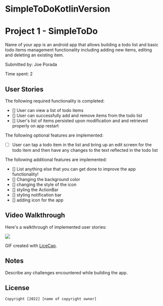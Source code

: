 # SimpleToDoKotlinVersion

# Project 1 - SimpleToDo

Name of your app is an android app that allows building a todo list and basic todo items management functionality including adding new items, editing and deleting an existing item.

Submitted by: Joe Porada

Time spent: 2

## User Stories

The following required functionality is completed:

* [] User can view a list of todo items
* [] User can successfully add and remove items from the todo list
* [] User's list of items persisted upon modification and and retrieved properly on app restart

The following optional features are implemented:

* [ ] User can tap a todo item in the list and bring up an edit screen for the todo item and then have any changes to the text reflected in the todo list

The following additional features are implemented:

* [] List anything else that you can get done to improve the app functionality!
* [] Changing the background color
* [] changing the style of the icon
* [] styling the ActionBar
* [] styling notification bar
* [] adding icon for the app

## Video Walkthrough

Here's a walkthrough of implemented user stories:

<img src='simpletodo4' />

GIF created with [LiceCap](http://www.cockos.com/licecap/).

## Notes

Describe any challenges encountered while building the app.

## License

    Copyright [2022] [name of copyright owner]
